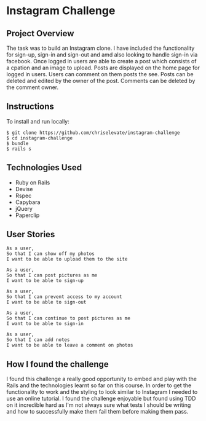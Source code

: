 Instagram Challenge
===================

Project Overview
----------------
The task was to build an Instagram clone. I have included the functionality for sign-up, sign-in and sign-out and amd also looking to handle sign-in via facebook. Once logged in users are able to create a post which consists of a cpation and an image to upload. Posts are displayed on the home page for logged in users. Users can comment on them posts the see. Posts can be deleted and edited by the owner of the post. Comments can be deleted by the comment owner.

Instructions
-------
To install and run locally:
```
$ git clone https://github.com/chriselevate/instagram-challenge
$ cd instagram-challenge
$ bundle
$ rails s
```

Technologies Used
-----------------
- Ruby on Rails
- Devise
- Rspec
- Capybara
- jQuery
- Paperclip

User Stories
------------
```
As a user,
So that I can show off my photos
I want to be able to upload them to the site
```

```
As a user,
So that I can post pictures as me
I want to be able to sign-up
```

```
As a user,
So that I can prevent access to my account
I want to be able to sign-out
```

```
As a user,
So that I can continue to post pictures as me
I want to be able to sign-in
```

```
As a user,
So that I can add notes
I want to be able to leave a comment on photos
```

How I found the challenge
------------
I found this challenge a really good opportunity to embed and play with the Rails and the technologies learnt so far on this course. In order to get the functionality to work and the styling to look similar to Instagram I needed to use an online tutorial. I found the challenge enjoyable but found using TDD on it incredible hard as I'm not always sure what tests I should be writing and how to successfully make them fail them before making them pass.
